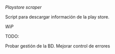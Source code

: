 *Playstore scraper*

Script para descargar información de la play store.

_WiP_

TODO:

Probar gestión de la BD.
Mejorar control de errores



